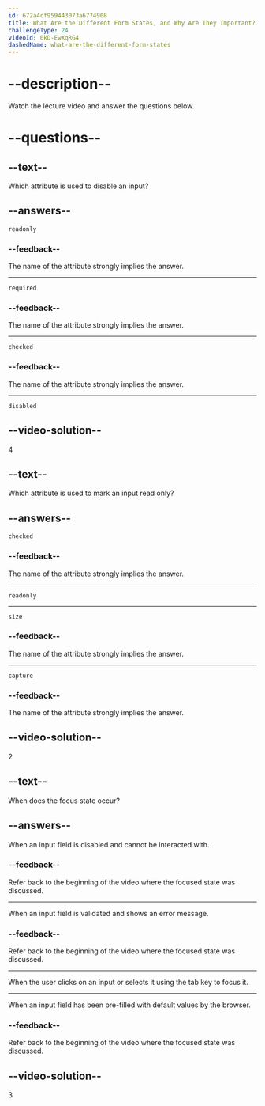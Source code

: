 ```yaml
---
id: 672a4cf959443073a6774908
title: What Are the Different Form States, and Why Are They Important?
challengeType: 24
videoId: 0kD-EwXqRG4
dashedName: what-are-the-different-form-states
---
```


# --description--

Watch the lecture video and answer the questions below.

# --questions--

## --text--

Which attribute is used to disable an input?

## --answers--

`readonly`

### --feedback--

The name of the attribute strongly implies the answer.

---

`required`

### --feedback--

The name of the attribute strongly implies the answer.

---

`checked`

### --feedback--

The name of the attribute strongly implies the answer.

---

`disabled`

## --video-solution--

4

## --text--

Which attribute is used to mark an input read only?

## --answers--

`checked`

### --feedback--

The name of the attribute strongly implies the answer.

---

`readonly`

---

`size`

### --feedback--

The name of the attribute strongly implies the answer.

---

`capture`

### --feedback--

The name of the attribute strongly implies the answer.

## --video-solution--

2

## --text--

When does the focus state occur?

## --answers--

When an input field is disabled and cannot be interacted with.

### --feedback--

Refer back to the beginning of the video where the focused state was discussed.

---

When an input field is validated and shows an error message.

### --feedback--

Refer back to the beginning of the video where the focused state was discussed.

---

When the user clicks on an input or selects it using the tab key to focus it.

---

When an input field has been pre-filled with default values by the browser.

### --feedback--

Refer back to the beginning of the video where the focused state was discussed.

## --video-solution--

3
